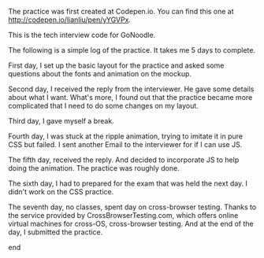 The practice was first created at Codepen.io. You can find this one at http://codepen.io/lianliu/pen/yYGVPx.

This is the tech interview code for GoNoodle.

The following is a simple log of the practice. It takes me 5 days to complete. 

First day, I set up the basic layout for the practice and asked some questions about the fonts and animation on the mockup. 

Second day, I received the reply from the interviewer. He gave some details about what I want. What's more, I found out that the practice became more complicated that I need to do some changes on my layout.

Third day, I gave myself a break.

Fourth day, I was stuck at the ripple animation, trying to imitate it in pure CSS but failed. I sent another Email to the interviewer for if I can use JS.

The fifth day, received the reply. And decided to incorporate JS to help doing the animation. The practice was roughly done.

The sixth day, I had to prepared for the exam that was held the next day. I didn't work on the CSS practice. 

The seventh day, no classes, spent day on cross-browser testing. Thanks to the service provided by CrossBrowserTesting.com, which offers online virtual machines for cross-OS, cross-browser testing. And at the end of the day, I submitted the practice.

end
